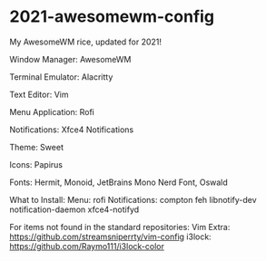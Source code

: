 # 2021-awesomewm-config
My AwesomeWM rice, updated for 2021!

Window Manager: AwesomeWM

Terminal Emulator: Alacritty

Text Editor: Vim

Menu Application: Rofi

Notifications: Xfce4 Notifications

Theme: Sweet

Icons: Papirus

Fonts:
Hermit, Monoid, JetBrains Mono Nerd Font, Oswald


What to Install:
Menu: rofi
Notifications: compton feh libnotify-dev notification-daemon xfce4-notifyd

For items not found in the standard repositories:
Vim Extra: https://github.com/streamsniperrty/vim-config
i3lock: https://github.com/Raymo111/i3lock-color
